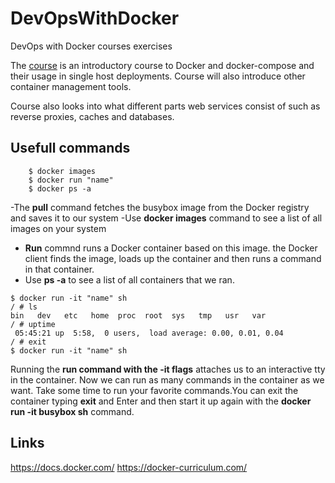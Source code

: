 # DevOpsWithDocker
DevOps with Docker courses exercises

The [course](https://docker-hy.github.io/) is an introductory course to Docker and docker-compose and their usage in single host deployments. Course will also introduce other container management tools.

Course also looks into what different parts web services consist of such as reverse proxies, caches and databases.

## Usefull commands

``` $ docker pull "name" 
    $ docker images
    $ docker run "name"
    $ docker ps -a
``` 
-The **pull** command fetches the busybox image from the Docker registry and saves it to our system
-Use **docker images** command to see a list of all images on your system
- **Run** commnd runs a Docker container based on this image. the Docker client finds the image, loads up the container and then runs a command in that container.
- Use **ps -a** to see a list of all containers that we ran.

```
$ docker run -it "name" sh
/ # ls
bin   dev   etc   home  proc  root  sys   tmp   usr   var
/ # uptime
 05:45:21 up  5:58,  0 users,  load average: 0.00, 0.01, 0.04
/ # exit 
$ docker run -it "name" sh
``` 
Running the **run command with the -it flags** attaches us to an interactive tty in the container. Now we can run as many commands in the container as we want. Take some time to run your favorite commands.You can exit the container typing **exit** and  Enter and then start it up again with the **docker run -it busybox sh** command. 

## Links
https://docs.docker.com/
https://docker-curriculum.com/
